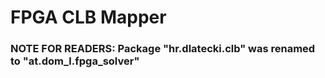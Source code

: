 # FPGA CLB Mapper

### NOTE FOR READERS: Package "hr.dlatecki.clb" was renamed to "at.dom_l.fpga_solver"
